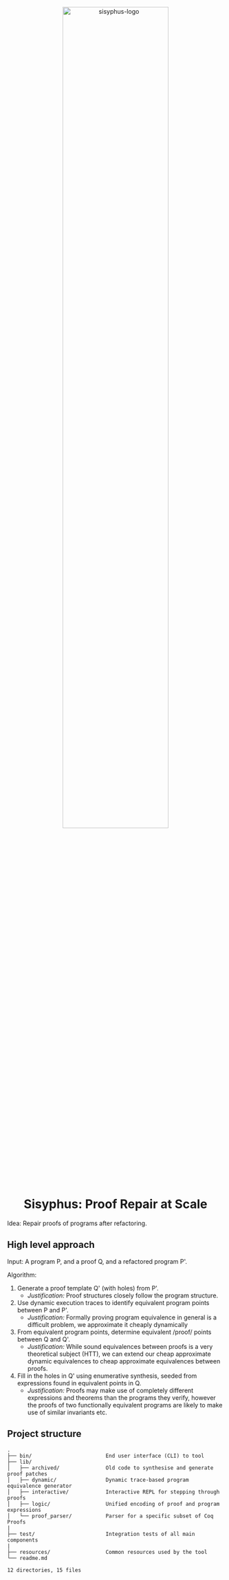 <p align="center"><img width="70%" src="https://github.com/verse-lab/proof-repair/raw/master/web/res/sisyphus-logo.png" alt="sisyphus-logo" /></p>
<h1 align="center">Sisyphus: Proof Repair at Scale</h1>


Idea: Repair proofs of programs after refactoring.


## High level approach

Input: A program P, and a proof Q, and a refactored program P'.

Algorithm:

1. Generate a proof template Q' (with holes) from P'.
   - *Justification:* Proof structures closely follow the program structure.
2. Use dynamic execution traces to identify equivalent program points between P and P'.
   - *Justification:* Formally proving program equivalence in general is a difficult problem, we approximate it cheaply dynamically
3. From equivalent program points, determine equivalent /proof/ points between Q and Q'.
   - *Justification:* While sound equivalences between proofs is a very theoretical subject (HTT), we can extend our cheap approximate dynamic equivalences to cheap approximate equivalences between proofs.
4. Fill in the holes in Q' using enumerative synthesis, seeded from expressions found in equivalent points in Q.
   - *Justification:* Proofs may make use of completely different expressions and theorems than the programs they verify, however the proofs of two functionally equivalent programs are likely to make use of similar invariants etc.

## Project structure
```
.
├── bin/                        End user interface (CLI) to tool
├── lib/
│   ├── archived/               Old code to synthesise and generate proof patches
│   ├── dynamic/                Dynamic trace-based program equivalence generator
│   ├── interactive/            Interactive REPL for stepping through proofs
│   ├── logic/                  Unified encoding of proof and program expressions
│   └── proof_parser/           Parser for a specific subset of Coq Proofs
|
├── test/                       Integration tests of all main components
|
├── resources/                  Common resources used by the tool
└── readme.md

12 directories, 15 files
```
